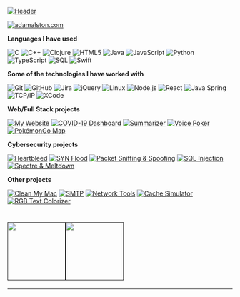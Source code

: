   <p><a href="https://www.youtube.com/watch?v=dQw4w9WgXcQ"><img src="https://github.com/adamalston/adamalston/raw/master/profile.gif" alt="Header"></a></p>
<p><a href="https://www.adamalston.com/"><img src="https://img.shields.io/badge/-ADAMALSTON.COM-000000?style=for-the-badge&amp;logo=react&amp;logoColor=white" alt="adamalston.com"></a></p>
<p><strong>Languages I have used</strong></p>
<p><img src="https://img.shields.io/badge/-C-000000?style=flat&amp;logo=C" alt="C">
<img src="https://img.shields.io/badge/-C++-000000?style=flat&amp;logo=C%2B%2B&amp;logoColor=00599C" alt="C++">
<img src="https://img.shields.io/badge/-Clojure-000000?style=flat&amp;logo=Clojure" alt="Clojure">
<img src="https://img.shields.io/badge/-HTML5-000000?style=flat&amp;logo=HTML5" alt="HTML5">
<img src="https://img.shields.io/badge/-Java-000000?style=flat&amp;logo=Java&amp;logoColor=007396" alt="Java">
<img src="https://img.shields.io/badge/-JavaScript-000000?style=flat&amp;logo=javascript" alt="JavaScript">
<img src="https://img.shields.io/badge/-Python-000000?style=flat&amp;logo=python" alt="Python">
<img src="https://img.shields.io/badge/-TypeScript-000000?style=flat&amp;logo=typescript&amp;logoColor=007ACC" alt="TypeScript">
<img src="https://img.shields.io/badge/-SQL-000000?style=flat&amp;logo=MySQL" alt="SQL">
<img src="https://img.shields.io/badge/-Swift-000000?style=flat&amp;logo=Swift" alt="Swift"></p>
<p><strong>Some of the technologies I have worked with</strong></p>
<p><img src="https://img.shields.io/badge/-Git-000000?style=flat&amp;logo=git&amp;logoColor=F05032" alt="Git">
<img src="https://img.shields.io/badge/-GitHub-000000?style=flat&amp;logo=github&amp;logoColor=FFFFFF" alt="GitHub">
<img src="https://img.shields.io/badge/-Jira-000000?style=flat&amp;logo=jira-software&amp;logoColor=white&amp;logoColor=0052CC" alt="Jira">
<img src="https://img.shields.io/badge/-jQuery-000000?style=flat&amp;logo=jQuery&amp;logoColor=0769AD" alt="jQuery">
<img src="https://img.shields.io/badge/-Linux-000000?style=flat&amp;logo=linux&amp;logoColor=FCC624" alt="Linux">
<img src="https://img.shields.io/badge/-Node.js-000000?style=flat&amp;logo=node.js&amp;logoColor=339933" alt="Node.js">
<img src="https://img.shields.io/badge/-React-000000?style=flat&amp;logo=React&amp;logoColor=61DAFB" alt="React">
<img src="https://img.shields.io/badge/-Spring-000000?style=flat&amp;logo=spring&amp;logoColor=6DB33F" alt="Java Spring">
<img src="https://img.shields.io/badge/-TCP/IP-000000?style=flat&amp;logo=cisco&amp;logoColor=white" alt="TCP/IP">
<img src="https://img.shields.io/badge/-XCode-000000?style=flat&amp;logo=XCode&amp;logoColor=1575F9" alt="XCode"><!-- wi*quL3fcV --></p>
<p><strong>Web/Full Stack projects</strong></p>
<p><a href="https://github.com/adamalston/v2"><img src="https://img.shields.io/badge/-%F0%9F%A7%AC%C2%A0%C2%A0My%C2%A0Website-000000?style=flat" alt="My Website"></a>
<a href="https://github.com/adamalston/COVID-19-Dashboard"><img src="https://img.shields.io/badge/-%F0%9F%A6%A0%C2%A0COVID%E2%80%9119%C2%A0Dashboard-000000?style=flat" alt="COVID-19 Dashboard"></a>
<a href="https://github.com/adamalston/Summarizer"><img src="https://img.shields.io/badge/-%F0%9F%93%B0%C2%A0%C2%A0Summarizer-000000?style=flat" alt="Summarizer"></a>
<a href="https://github.com/adamalston/Poker"><img src="https://img.shields.io/badge/-%F0%9F%83%8F%C2%A0Voice%C2%A0Poker-000000?style=flat" alt="Voice Poker"></a>
<a href="https://github.com/adamalston/PokemonGo-Map"><img src="https://img.shields.io/badge/-%F0%9F%97%BA%EF%B8%8F%C2%A0Pok%C3%A9monGo%C2%A0Map-000000?style=flat" alt="PokémonGo Map"></a></p>
<p><strong>Cybersecurity projects</strong></p>
<p><a href="https://github.com/adamalston/Heartbleed"><img src="https://img.shields.io/badge/-%F0%9F%A9%B8%C2%A0Heartbleed-000000?style=flat" alt="Heartbleed"></a>
<a href="https://github.com/adamalston/SYN-Flood"><img src="https://img.shields.io/badge/-%F0%9F%8C%8A%C2%A0%C2%A0SYN%C2%A0Flood-000000?style=flat" alt="SYN Flood"></a>
<a href="https://github.com/adamalston/Packet-Sniffing-and-Spoofing"><img src="https://img.shields.io/badge/-%F0%9F%97%83%EF%B8%8F%C2%A0Packet%C2%A0Sniffing%C2%A0&amp;%C2%A0Spoofing-000000?style=flat" alt="Packet Sniffing &amp; Spoofing"></a>
<a href="https://github.com/adamalston/SQL-Injection"><img src="https://img.shields.io/badge/-%F0%9F%92%89%C2%A0%C2%A0SQL%C2%A0Injection-000000?style=flat" alt="SQL Injection"></a>
<a href="https://github.com/adamalston/Meltdown-Spectre"><img src="https://img.shields.io/badge/-%F0%9F%9B%A1%EF%B8%8F%C2%A0Spectre%C2%A0&amp;%C2%A0Meltdown-000000?style=flat" alt="Spectre &amp; Meltdown"></a></p>
<p><strong>Other projects</strong></p>
<p><a href="https://github.com/adamalston/Clean-My-Mac"><img src="https://img.shields.io/badge/-%F0%9F%A7%BC%C2%A0%C2%A0Clean%C2%A0My%C2%A0Mac-000000?style=flat" alt="Clean My Mac"></a>
<a href="https://github.com/adamalston/SMTP"><img src="https://img.shields.io/badge/-%F0%9F%93%A7%C2%A0%C2%A0SMTP-000000?style=flat" alt="SMTP"></a>
<a href="https://github.com/adamalston/Network-Tools"><img src="https://img.shields.io/badge/-%F0%9F%93%A1%C2%A0%C2%A0Network%C2%A0Tools-000000?style=flat" alt="Network Tools"></a>
<a href="https://github.com/adamalston/CacheSimulator"><img src="https://img.shields.io/badge/-%E2%9B%93%EF%B8%8F%C2%A0Cache%C2%A0Simulator-000000?style=flat" alt="Cache Simulator"></a>
<a href="https://github.com/adamalston/rgbTextColorizer"><img src="https://img.shields.io/badge/-%F0%9F%8C%88%C2%A0%C2%A0RGB%C2%A0Text%C2%A0Colorizer-000000?style=flat" alt="RGB Text Colorizer"></a></p>
<h1>
    <a href="">
        <img align="" height="130px" src="https://github-readme-stats.vercel.app/api?username=adamalston&amp;hide_title=true&amp;show_icons=true&amp;include_all_commits=true&amp;line_height=21&amp;bg_color=0,EC6C6C,FFD479,FFFC79,73FA79&amp;theme=graywhite"><img align="" height="130px" src="https://github-readme-stats.vercel.app/api/top-langs/?username=adamalston&amp;hide_title=true&amp;layout=compact&amp;bg_color=0,73FA79,73FDFF,7A81FF&amp;theme=graywhite">
    </a>
</h1>
<hr>
